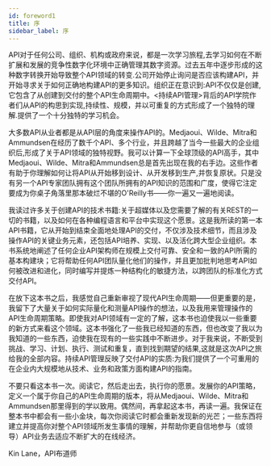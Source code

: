 ```yaml
---
id: foreword1
title: 序
sidebar_label: 序
---
```


API对于任何公司、组织、机构或政府来说，都是一次学习旅程,去学习如何在不断扩展和发展的竞争性数字化环境中正确管理其数字资源。过去五年中逐步形成的这种数字转换开始导致整个API领域的转变.公司开始停止询问是否应该构建API，并开始寻求关于如何正确地构建API的更多知识。组织正在意识到:API不仅仅是创建,它包含了从创建到交付的整个API生命周期中。<持续API管理>背后的API学院作者们从API的构思到实现,持续性、规模，并以可重复的方式形成了一个独特的理解.提供了一个十分独特的学习机会。

大多数API从业者都是从API层的角度来操作API的。Medjaoui、Wilde、Mitra和Ammundsen在经历了数千个API、多个行业，并且跨越了当今一些最大的企业组织后,形成了关于API领域的独特视野。我可以计算一下全球顶级的API高手，其中Medjaoui、Wilde、Mitra和Ammundsen总是首先出现在我的右手边。这些作者有助于你理解如何让将API从开始移到设计、从开发移到生产,并恢复原状。只是没有另一个API专家团队拥有这个团队所拥有的API知识的范围和广度，使得它注定要成为你桌子角落里那本破烂不堪的O'Reilly书——你一遍又一遍地阅读。

我读过许多关于创建API的技术书籍:关于超媒体以及您需要了解的有关REST的一切的书籍，以及如何在各种编程语言和平台中实现这个愿景。这是我所读的第一本API书籍，它从开始到结束全面地处理API的交付，不仅涉及技术细节，而且涉及操作API的关键业务元素，还包括API培养、实现、以及活化跨大型企业组织。本书系统地阐述了任何企业API架构师在规模上交付可靠、安全和一致的API所需的基本构建块；它将帮助任何API团队量化他们的操作，并且更加批判地思考API如何被改进和进化，同时编写并提炼一种结构化的敏捷方法，以跨团队的标准化方式交付API。

在放下这本书之后，我感觉自己重新审视了现代API生命周期——但更重要的是，我留下了大量关于如何实际量化和测量API操作的想法，以及我用来管理操作的API生命周期策略。即使我对API领域有一定的了解，这本书也迫使我以一些重要的新方式来看这个领域。这本书强化了一些我已经知道的东西，但也改变了我以为我知道的一些东西，迫使我在现有的一些实践中不断进步。对于我来说，不断受到挑战、学习、计划、执行、测试和重复，直到找到期望的结果,这就是这次API之旅给我的全部内容。持续API管理反映了交付API的实质:为我们提供了一个可重用的在企业内大规模地从技术、业务和政策方面构建API的指南。

不要只看这本书一次。阅读它，然后走出去，执行你的愿景。发展你的API策略，定义一个属于你自己的API生命周期的版本，将从Medjaoui、Wilde、Mitra和Ammundsen那里得到的学以致用。偶然间，再拿起这本书，再读一遍。我保证在整本书中都会有一些小金块，每次你阅读它时都会重新发现新的光芒；一些东西将建立并提高你对整个API领域所发生事情的理解，并帮助你更自信地参与（或领导）API业务去适应不断扩大的在线经济。

Kin Lane，API布道师